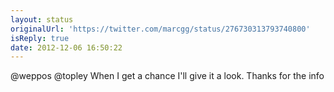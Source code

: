 ```yaml
---
layout: status
originalUrl: 'https://twitter.com/marcgg/status/276730313793740800'
isReply: true
date: 2012-12-06 16:50:22
---
```


@weppos @topley When I get a chance I'll give it a look. Thanks for the info
